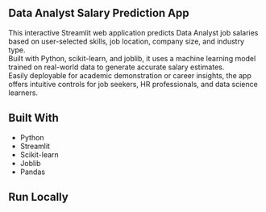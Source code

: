 ## Data Analyst Salary Prediction App

This interactive Streamlit web application predicts Data Analyst job salaries based on user-selected skills, job location, company size, and industry type.  
Built with Python, scikit-learn, and joblib, it uses a machine learning model trained on real-world data to generate accurate salary estimates.  
Easily deployable for academic demonstration or career insights, the app offers intuitive controls for job seekers, HR professionals, and data science learners.

## Built With
- Python
- Streamlit
- Scikit-learn
- Joblib
- Pandas

## Run Locally
